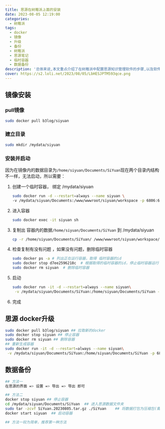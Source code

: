 ```yaml
---
title: 思源在树莓派上面的安装
date: 2023-08-05 12:19:00
categories:
  - 树莓派
tags:
  - docker
  - 镜像
  - 升级
  - 备份
  - 树莓派
  - 思源笔记
  - 临时容器
  - 数据备份
description: '总体来说,本文重点介绍了在树莓派中配置思源知识管理软件的步骤,以及软件更新和数据备份的方法,'
cover: https://s2.loli.net/2023/08/05/LbHESJPTM593qce.png
---
```


## 镜像安装

### pull镜像

```bash
sudo docker pull b3log/siyuan
```

### 建立目录

```bash
sudo mkdir /mydata/siyuan
```

### 安装并启动

因为在镜像内的数据目录为`/home/siyuan/Documents/SiYuan`​ 现在两个目录内结构不一样，无法启动，所以需要：

1. 创建一个临时容器， 绑定 /mydata/siyuan 
    ```bash
    sudo docker run -d --restart=always --name siyuan \
    -v /mydata/siyuan/Documents:/www/wwwroot/siyuan/workspace -p 6806:6806  b3log/siyuan
    ```
2. 进入容器
    ```bash
    sudo docker exec -it siyuan sh
    ```
3. 复制出 容器内的数据`/home/siyuan/Documents/SiYuan`​ 到  /mydata/siyuan
    ```bash
    cp -r /home/siyuan/Documents/SiYuan/ /www/wwwroot/siyuan/workspace/
    ```
4. 检查复制有没有问题 ，如果没有问题，删除临时容器
    ```bash
    sudo docker ps -a # 列出正在运行容器，取得 临时容器的id
    sudo docker stop d7ee2596218c  # 根据取得的临时容器的id，停止临时容器运行
    sudo docker rm siyuan  # 删除临时容器
    ```
5. 启动
    ```bash
    sudo docker run -it -d --restart=always --name siyuan\
     -v /mydata/siyuan/Documents/SiYuan:/home/siyuan/Documents/SiYuan -p 6806:6806  b3log/siyuan
    ```
6. 完成

## 思源 docker升级

```bash
sudo docker pull b3log/siyuan ## 拉取新的docker
sudo docker stop siyuan ## 停止容器
sudo docker rm siyuan ## 删除容器
## 重新生成容器
sudo docker run -it -d --restart=always --name siyuan\
 -v /mydata/siyuan/Documents/SiYuan:/home/siyuan/Documents/SiYuan -p 6806:6806  b3log/siyuan
```

## 数据备份

```bash
## 方法一
在思源的界面 => 设置 => 导出 => 导出 即可

## 方法二
docker stop siyuan ## 停止容器
cd /mydata/siyuan/Documents/SiYuan  ## 进入思源数据文件夹
sudo tar -zcvf SiYuan.20230805.tar.gz ./SiYuan    ## 将数据打包为压缩包(需要root权限,否则会压缩失败)
docker start siyuan  ## 启动容器

## 方法一较为简单，推荐第一种方法
```
